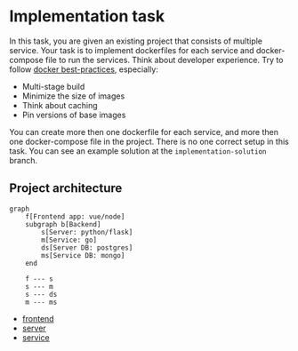# Implementation task

In this task, you are given an existing project that consists of multiple service. Your task is to implement dockerfiles for each service and docker-compose file to run the services.
Think about developer experience. Try to follow [docker best-practices](https://docs.docker.com/build/building/best-practices/), especially:
- Multi-stage build
- Minimize the size of images
- Think about caching
- Pin versions of base images

You can create more then one dockerfile for each service, and more then one docker-compose file in the project. There is no one correct setup in this task. You can see an example solution at the `implementation-solution` branch.

## Project architecture

```mermaid
graph
    f[Frontend app: vue/node]
    subgraph b[Backend]
        s[Server: python/flask]
        m[Service: go]
        ds[Server DB: postgres]
        ms[Service DB: mongo]
    end

    f --- s
    s --- m
    s --- ds
    m --- ms
```

- [frontend](./frontend/README.md)
- [server](./server/README.md)
- [service](./service/README.md)